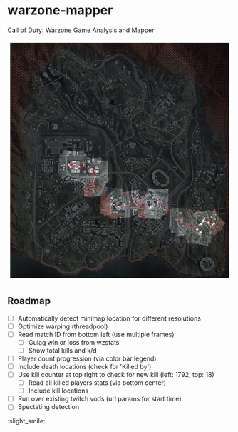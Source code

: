 # warzone-mapper

Call of Duty: Warzone Game Analysis and Mapper

![Example Map](media/homography.jpg)

## Roadmap

- [ ] Automatically detect minimap location for different resolutions
- [ ] Optimize warping (threadpool)
- [ ] Read match ID from bottom left (use multiple frames)
  - [ ] Gulag win or loss from wzstats
  - [ ] Show total kills and k/d
- [ ] Player count progression (via color bar legend)
- [ ] Include death locations (check for 'Killed by')
- [ ] Use kill counter at top right to check for new kill (left: 1792, top: 18)
  - [ ] Read all killed players stats (via bottom center)
  - [ ] Include kill locations
- [ ] Run over existing twitch vods (url params for start time)
- [ ] Spectating detection

:slight_smile:
